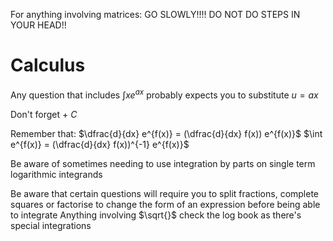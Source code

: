 
For anything involving matrices:
	GO SLOWLY!!!! DO NOT DO STEPS IN YOUR HEAD!!
# Calculus
Any question that includes $\int xe^{ax}$ probably expects you to substitute $u = ax$

Don't forget $+ \ C$

Remember that:
$\dfrac{d}{dx} e^{f(x)} = (\dfrac{d}{dx} f(x)) e^{f(x)}$
$\int e^{f(x)} = (\dfrac{d}{dx} f(x))^{-1} e^{f(x)}$

Be aware of sometimes needing to use integration by parts on single term logarithmic integrands

Be aware that certain questions will require you to split fractions, complete squares or factorise to change the form of an expression before being able to integrate
Anything involving $\sqrt{}$ check the log book as there's special integrations